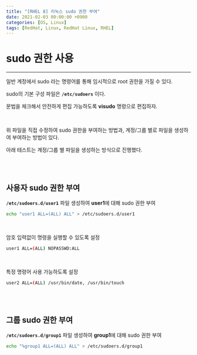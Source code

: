 ```yaml
---
title: "[RHEL 8] 리눅스 sudo 권한 부여"
date: 2021-02-03 00:00:00 +0900
categories: [OS, Linux]
tags: [RedHat, Linux, RedHat Linux, RHEL]
---
```



# **sudo 권한 사용**

---



일반 계정에서 sudo 라는 명령어를 통해 임시적으로 root 권한을 가질 수 있다.

sudo의 기본 구성 파일은 **`/etc/sudoers`** 이다.

문법을 체크해서 안전하게 편집 가능하도록 **visudo** 명령으로 편집하자.

<br/>

위 파일을 직접 수정하여 sudo 권한을 부여하는 방법과, 계정/그룹 별로 파일을 생성하여 부여하는 방법이 있다.

아래 테스트는 계정/그룹 별 파일을 생성하는 방식으로 진행했다.

<br/>

<br/>

## **사용자 sudo 권한 부여**



**`/etc/sudoers.d/user1`** 파일 생성하여 **user1**에 대해 sudo 권한 부여

```bash
echo "user1 ALL=(ALL) ALL" > /etc/sudoers.d/user1
```

<br/>

암호 입력없이 명령을 실행할 수 있도록 설정

```bash
user1 ALL=(ALL) NOPASSWD:ALL
```



<br/>

특정 명령어 사용 가능하도록 설정

```bash
user2 ALL=(ALL) /usr/bin/date, /usr/bin/touch 
```



<br/>

<br/>

## **그룹 sudo 권한 부여**



**`/etc/sudoers.d/group1`** 파일 생성하여 **group1**에 대해 sudo 권한 부여

```bash
echo "%group1 ALL=(ALL) ALL" > /etc/sudoers.d/group1
```



<br/>

<br/>